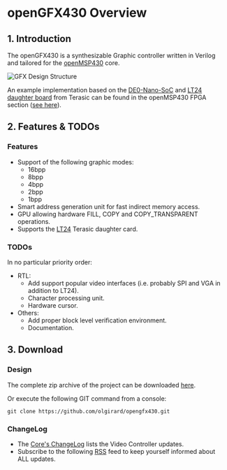<a name="top"></a>
# openGFX430 Overview

## 1. Introduction

The openGFX430 is a synthesizable Graphic controller written in Verilog and tailored for the [openMSP430](https://github.com/olgirard/openmsp430) core.

![GFX Design Structure](https://raw.githubusercontent.com/olgirard/opengfx430/master/doc/images/gfx_structure.png "GFX Design Structure")

An example implementation based on the [DE0-Nano-SoC](http://www.terasic.com.tw/cgi-bin/page/archive.pl?Language=English&No=941) and [LT24 daughter board](http://www.terasic.com.tw/cgi-bin/page/archive.pl?Language=English&No=892) from Terasic can be found in the openMSP430 FPGA section ([see here](https://github.com/olgirard/openmsp430/tree/master/fpga/altera_de0_nano_soc)).

## 2. Features & TODOs

### Features

*   Support of the following graphic modes:
    *   16bpp
    *   8bpp
    *   4bpp
    *   2bpp
    *   1bpp
*   Smart address generation unit for fast indirect memory access.
*   GPU allowing hardware FILL, COPY and COPY_TRANSPARENT operations.
*   Supports the [LT24](http://www.terasic.com.tw/cgi-bin/page/archive.pl?Language=English&CategoryNo=65&No=892) Terasic daughter card.

### TODOs

In no particular priority order:

*   RTL:
    *   Add support popular video interfaces (i.e. probably SPI and VGA in addition to LT24).
    *   Character processing unit.
    *   Hardware cursor.
*   Others:
    *   Add proper block level verification environment.
    *   Documentation.

## 3. Download

### Design

The complete zip archive of the project can be downloaded [here](https://github.com/olgirard/opengfx430/archive/master.zip).

Or execute the following GIT command from a console:

 `git clone https://github.com/olgirard/opengfx430.git`

### ChangeLog

*   The [Core's ChangeLog](http://opencores.org/websvn,filedetails?repname=opengfx430&path=/opengfx430/trunk/ChangeLog_core.txt) lists the Video Controller updates.
*   Subscribe to the following [RSS](https://github.com/olgirard/opengfx430/releases.atom) feed to keep yourself informed about ALL updates.
